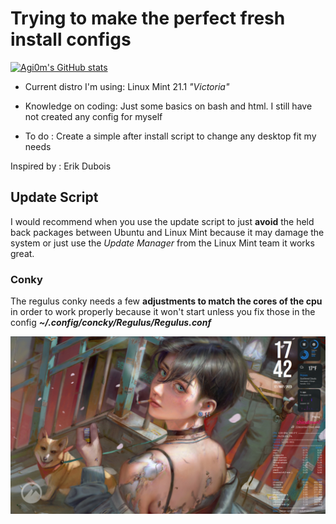 # Trying to make the perfect fresh install configs

[![Agi0m's GitHub stats](https://github-readme-stats.vercel.app/api?username=agi0m)](https://github.com/agi0m/github-readme-stats)

* Current distro I'm using: Linux Mint 21.1 _"Victoria"_


* Knowledge on coding: Just some basics on bash and html.
  I still have not created any config for myself

* To do :  Create a simple after install script to change any desktop fit my needs 

Inspired by : Erik Dubois

## Update Script
I would recommend when you use the update script to just **avoid** the held back packages between Ubuntu and Linux Mint because it may damage the system or just use the _Update Manager_ from the Linux Mint team it works great.

### Conky
The regulus conky needs a few **adjustments to match the cores of the cpu** in order to work properly because it won't start unless you fix those in the config _**~/.config/concky/Regulus/Regulus.conf**_

![Preview conky with music](https://github.com/Agi0m/Agi0m/blob/40426da8828601e0015caab383e5caf8995c8c03/Conky/Regulus/With%20music%20playing.png?raw=true "Preview")

<!---
Agi0m/Agi0m is a ✨ special ✨ repository because its `README.md` (this file) appears on your GitHub profile.
You can click the Preview link to take a look at your changes.
--->
